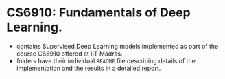 # CS6910: Fundamentals of Deep Learning.
- contains Supervised Deep Learning models implemented as part of the course CS6910 offered at IIT Madras.
- folders have their individual `README` file describing details of the implementation and the results in a detailed report.